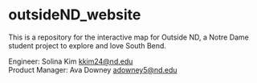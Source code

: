 # outsideND_website
This is a repository for the interactive map for Outside ND, a Notre Dame student project to explore and love South Bend.

Engineer: Solina Kim kkim24@nd.edu<br>
Product Manager: Ava Downey adowney5@nd.edu<br>
